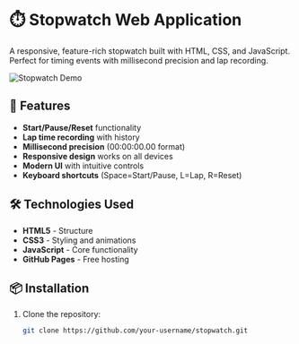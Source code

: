 # ⏱️ Stopwatch Web Application

A responsive, feature-rich stopwatch built with HTML, CSS, and JavaScript. Perfect for timing events with millisecond precision and lap recording.

![Stopwatch Demo](https://media.giphy.com/media/v1.Y2lkPTc5MGI3NjExcW0yZ2N6d3VlZ2Y5eGQ1Z3RjY2VhbmRqYzZ6N2R6eWZ0bGJ6eGZ5dCZlcD12MV9pbnRlcm5hbF9naWZfYnlfaWQmY3Q9Zw/your-demo-gif-url.gif)

## 🚀 Features
- **Start/Pause/Reset** functionality
- **Lap time recording** with history
- **Millisecond precision** (00:00:00.00 format)
- **Responsive design** works on all devices
- **Modern UI** with intuitive controls
- **Keyboard shortcuts** (Space=Start/Pause, L=Lap, R=Reset)

## 🛠️ Technologies Used
- **HTML5** - Structure
- **CSS3** - Styling and animations
- **JavaScript** - Core functionality
- **GitHub Pages** - Free hosting

## 📦 Installation
1. Clone the repository:
   ```bash
   git clone https://github.com/your-username/stopwatch.git
